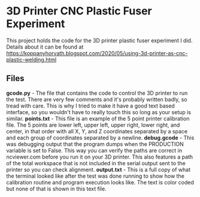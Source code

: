 # 3D Printer CNC Plastic Fuser Experiment

This project holds the code for the 3D printer plastic fuser experiment I did.
Details about it can be found at https://koppanyhorvath.blogspot.com/2020/05/using-3d-printer-as-cnc-plastic-welding.html

## Files

**gcode.py** - The file that contains the code to control the 3D printer to run the test. There are very few comments and it's probably written badly, so tread with care. This is why I tried to make it have a good text based interface, so you wouldn't have to really touch this so long as your setup is similar.
**points.txt** - This file is an example of the 5 point printer calibration file. The 5 points are lower left, upper left, upper right, lower right, and center, in that order with all X, Y, and Z coordinates separated by a space and each group of coordinates separated by a newline.
**debug.gcode** - This was debugging output that the program dumps when the PRODUCTION variable is set to False. This way you can verify the paths are correct in ncviewer.com before you run it on your 3D printer. This also features a path of the total workspace that is not included in the serial output sent to the printer so you can check alignment.
**output.txt** - This is a full copy of what the terminal looked like after the test was done running to show how the calibration routine and program execution looks like. The text is color coded but none of that is shown in this text file.
